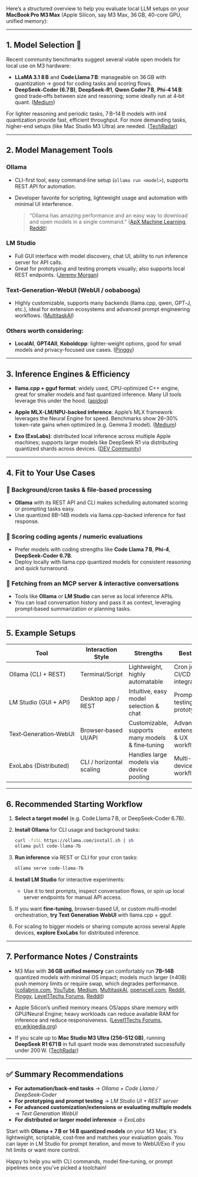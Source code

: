 Here’s a structured overview to help you evaluate local LLM setups on your **MacBook Pro M3 Max** (Apple Silicon, say M3 Max, 36 GB, 40-core GPU, unified memory):

---

## 1. Model Selection 🧠

Recent community benchmarks suggest several viable open models for local use on M3 hardware:

* **LLaMA 3.1 8 B** and **Code Llama 7 B**: manageable on 36 GB with quantization → good for coding tasks and scoring flows.
* **DeepSeek‑Coder (6.7 B)**, **DeepSeek‑R1**, **Qwen Coder 7 B**, **Phi‑4 14 B**: good trade‑offs between size and reasoning; some ideally run at 4‑bit quant.
  ([Medium][1])

For lighter reasoning and periodic tasks, 7 B–14 B models with int4 quantization provide fast, efficient throughput. For more demanding tasks, higher-end setups (like Mac Studio M3 Ultra) are needed.
([TechRadar][2])

---

## 2. Model Management Tools

### **Ollama**

* CLI-first tool, easy command‑line setup (`ollama run <model>`), supports REST API for automation.
* Developer favorite for scripting, lightweight usage and automation with minimal UI interference.

  > “Ollama has amazing performance and an easy way to download and open models in a single command.” ([ApX Machine Learning][3], [Reddit][4])

### **LM Studio**

* Full GUI interface with model discovery, chat UI, ability to run inference server for API calls.
* Great for prototyping and testing prompts visually; also supports local REST endpoints.
  ([Jeremy Morgan][5])

### **Text‑Generation‑WebUI** (WebUI / oobabooga)

* Highly customizable, supports many backends (llama.cpp, qwen, GPT‑J, etc.), ideal for extension ecosystems and advanced prompt engineering workflows.
  ([MultitaskAI][6])

### Others worth considering:

* **LocalAI**, **GPT4All**, **Koboldcpp**: lighter-weight options, good for small models and privacy-focused use cases.
  ([Pinggy][7])

---

## 3. Inference Engines & Efficiency

* **llama.cpp + gguf format**: widely used, CPU-optimized C++ engine, great for smaller models and fast quantized inference. Many UI tools leverage this under the hood.
  ([apidog][8])

* **Apple MLX-LM/NPU-backed inference**: Apple’s MLX framework leverages the Neural Engine for speed. Benchmarks show 26–30% token-rate gains when optimized (e.g. Gemma 3 model).
  ([Medium][9])

* **Exo (ExoLabs)**: distributed local inference across multiple Apple machines; supports larger models like DeepSeek R1 via distributing quantized shards across devices.
  ([DEV Community][10])

---

## 4. Fit to Your Use Cases

### 🔄 Background/cron tasks & file-based processing

* **Ollama** with its REST API and CLI makes scheduling automated scoring or prompting tasks easy.
* Use quantized 8B–14B models via llama.cpp-backed inference for fast response.

### 🧮 Scoring coding agents / numeric evaluations

* Prefer models with coding strengths like **Code Llama 7 B**, **Phi‑4**, **DeepSeek‑Coder 6.7B**.
* Deploy locally with llama.cpp quantized models for consistent reasoning and quick turnaround.

### 📡 Fetching from an MCP server & interactive conversations

* Tools like **Ollama** or **LM Studio** can serve as local inference APIs.
* You can load conversation history and pass it as context, leveraging prompt‑based summarization or planning tasks.

---

## 5. Example Setups

| Tool                  | Interaction Style        | Strengths                                        | Best for                           |
| --------------------- | ------------------------ | ------------------------------------------------ | ---------------------------------- |
| Ollama (CLI + REST)   | Terminal/Script          | Lightweight, highly automatable                  | Cron jobs, CI/CD integration       |
| LM Studio (GUI + API) | Desktop app / REST       | Intuitive, easy model selection & chat           | Prompt testing, prototyping        |
| Text‑Generation‑WebUI | Browser‑based UI/API     | Customizable, supports many models & fine‑tuning | Advanced extensions & UX workflows |
| ExoLabs (Distributed) | CLI / horizontal scaling | Handles large models via device pooling          | Multi-device workflows             |

---

## 6. Recommended Starting Workflow

1. **Select a target model** (e.g. Code Llama 7 B, or DeepSeek‑Coder 6.7B).
2. **Install Ollama** for CLI usage and background tasks:

   ```bash
   curl -fsSL https://ollama.com/install.sh | sh
   ollama pull code‑llama‑7b
   ```
3. **Run inference** via REST or CLI for your cron tasks:

   ```bash
   ollama serve code‑llama‑7b
   ```
4. **Install LM Studio** for interactive experiments:

   * Use it to test prompts, inspect conversation flows, or spin up local server endpoints for manual API access.
5. If you want **fine‑tuning**, browser-based UI, or custom multi-model orchestration, **try Text Generation WebUI** with llama.cpp + gguf.
6. For scaling to bigger models or sharing compute across several Apple devices, **explore ExoLabs** for distributed inference.

---

## 7. Performance Notes / Constraints

* M3 Max with **36 GB unified memory** can comfortably run **7B–14B** quantized models with minimal OS impact; models much larger (≥40B) push memory limits or require swap, which degrades performance.
  ([collabnix.com][11], [YouTube][12], [Medium][1], [MultitaskAI][6], [openxcell.com][13], [Reddit][4], [Pinggy][7], [Level1Techs Forums][14], [Reddit][15])

* Apple Silicon’s unified memory means OS/apps share memory with GPU/Neural Engine; heavy workloads can reduce available RAM for inference and reduce responsiveness.
  ([Level1Techs Forums][14], [en.wikipedia.org][16])

* If you scale up to **Mac Studio M3 Ultra (256–512 GB)**, running **DeepSeek R1 671 B** in full quant mode was demonstrated successfully under 200 W.
  ([TechRadar][2])

---

## ✅ Summary Recommendations

* **For automation/back-end tasks** → *Ollama + Code Llama / DeepSeek‑Coder*
* **For prototyping and prompt testing** → *LM Studio UI + REST server*
* **For advanced customization/extensions or evaluating multiple models** → *Text Generation WebUI*
* **For distributed or larger model inference** → *ExoLabs*

Start with **Ollama + 7 B or 14 B quantized models** on your M3 Max; it's lightweight, scriptable, cost‑free and matches your evaluation goals. You can layer in LM Studio for prompt iteration, and move to WebUI/Exo if you hit limits or want more control.

Happy to help you with CLI commands, model fine‑tuning, or prompt pipelines once you’ve picked a toolchain!

[1]: https://medium.com/%40dzianisv/selecting-the-optimal-open-source-large-language-model-for-coding-on-apple-m3-8d2ba600d8ac?utm_source=chatgpt.com "Selecting the Optimal Open-Source Large Language Model for ..."
[2]: https://www.techradar.com/pro/apple-mac-studio-m3-ultra-workstation-can-run-deepseek-r1-671b-ai-model-entirely-in-memory-using-less-than-200w-reviewer-finds?utm_source=chatgpt.com "Apple Mac Studio M3 Ultra workstation can run Deepseek R1 671B AI model entirely in memory using less than 200W, reviewer finds"
[3]: https://apxml.com/posts/best-local-llm-rtx-40-gpu?utm_source=chatgpt.com "Best Local LLMs for Every NVIDIA RTX 40 Series GPU"
[4]: https://www.reddit.com/r/LocalLLaMA/comments/1icta5y/why_do_people_like_ollama_more_than_lm_studio/?utm_source=chatgpt.com "Why do people like Ollama more than LM Studio? - Reddit"
[5]: https://www.jeremymorgan.com/blog/generative-ai/how-to-llm-local-mac-m1/?utm_source=chatgpt.com "The easiest way to run an LLM locally on your Mac"
[6]: https://multitaskai.com/blog/local-ai-models/?utm_source=chatgpt.com "Top 8 Local AI Models in 2025: Privacy & Performance - MultitaskAI"
[7]: https://pinggy.io/blog/top_5_local_llm_tools_and_models_2025/?utm_source=chatgpt.com "Top 5 Local LLM Tools and Models in 2025 - Pinggy"
[8]: https://apidog.com/blog/small-local-llm/?utm_source=chatgpt.com "10 Best Small Local LLMs to Try Out (< 8GB) - Apidog"
[9]: https://medium.com/google-cloud/gemma-3-performance-tokens-per-second-in-lm-studio-vs-ollama-mac-studio-m3-ultra-7e1af75438e4?utm_source=chatgpt.com "Gemma 3 Performance: Tokens Per Second in LM Studio vs. Ollama ..."
[10]: https://dev.to/mehmetakar/5-ways-to-run-llm-locally-on-mac-cck?utm_source=chatgpt.com "Best Ways to Run LLM Locally on Mac - DEV Community"
[11]: https://collabnix.com/lm-studio-vs-ollama-picking-the-right-tool-for-local-llm-use/?utm_source=chatgpt.com "Local LLM Tools: LM Studio vs. Ollama Comparison - Collabnix"
[12]: https://www.youtube.com/watch?v=0RRsjHprna4&utm_source=chatgpt.com "Zero to Hero LLMs with M3 Max BEAST - YouTube"
[13]: https://www.openxcell.com/blog/lm-studio-vs-ollama/?utm_source=chatgpt.com "LM Studio vs Ollama: Choosing the Right Tool for LLMs - Openxcell"
[14]: https://forum.level1techs.com/t/local-ai-on-m-chip-macbooks/220407?utm_source=chatgpt.com "Local AI on M-Chip Macbooks? - Level1Techs Forums"
[15]: https://www.reddit.com/r/LocalLLaMA/comments/1bot5gl/thoughts_on_m3_macbook_pro_36gb_for_running_local/?utm_source=chatgpt.com "Thoughts on M3 MacBook Pro 36gb for running local LLMS? - Reddit"
[16]: https://en.wikipedia.org/wiki/Apple_M3?utm_source=chatgpt.com "Apple M3"
